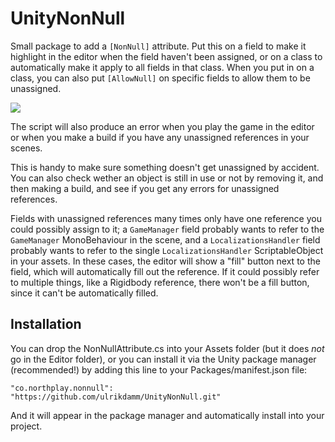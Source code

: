 # UnityNonNull

Small package to add a `[NonNull]` attribute. Put this on a field to make it highlight in the editor when the field haven't been assigned, or on a class to automatically make it apply to all fields in that class. When you put in on a class, you can also put `[AllowNull]` on specific fields to allow them to be unassigned.

![](http://ufd.dk/NonNullEditor.png)

The script will also produce an error when you play the game in the editor or when you make a build if you have any unassigned references in your scenes.

This is handy to make sure something doesn't get unassigned by accident. You can also check wether an object is still in use or not by removing it, and then making a build, and see if you get any errors for unassigned references.

Fields with unassigned references many times only have one reference you could possibly assign to it; a `GameManager` field probably wants to refer to the `GameManager` MonoBehaviour in the scene, and a `LocalizationsHandler` field probably wants to refer to the single `LocalizationsHandler` ScriptableObject in your assets. In these cases, the editor will show a "fill" button next to the field, which will automatically fill out the reference. If it could possibly refer to multiple things, like a Rigidbody reference, there won't be a fill button, since it can't be automatically filled.

## Installation

You can drop the NonNullAttribute.cs into your Assets folder (but it does *not* go in the Editor folder), or you can install it via the Unity package manager (recommended!) by adding this line to your Packages/manifest.json file:

`"co.northplay.nonnull": "https://github.com/ulrikdamm/UnityNonNull.git"`

And it will appear in the package manager and automatically install into your project.
